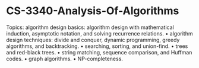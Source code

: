 # CS-3340-Analysis-Of-Algorithms

Topics:
algorithm design basics: algorithm design with mathematical induction, asymptotic notation, and solving recurrence relations. • algorithm design techniques: divide and conquer, dynamic programming, greedy algorithms, and backtracking. • searching, sorting, and union-find. • trees and red-black trees. • string matching, sequence comparison, and Huffman codes. • graph algorithms. • NP-completeness.
